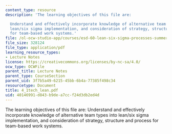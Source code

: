 ```yaml
---
content_type: resource
description: 'The learning objectives of this file are:

  Understand and effectively incorporate knowledge of alternative team types into
  lean/six sigma implementation, and consideration of strategy, structure and process
  for team-based work systems.'
file: /ol-ocw-studio-app/courses/esd-60-lean-six-sigma-processes-summer-2004/40146991d843b9dea7ccf24d3db2ed4d_4_1tech_lean.pdf
file_size: 328124
file_type: application/pdf
learning_resource_types:
- Lecture Notes
license: https://creativecommons.org/licenses/by-nc-sa/4.0/
ocw_type: OCWFile
parent_title: Lecture Notes
parent_type: CourseSection
parent_uid: 3f7b5a49-6215-45bb-6b4a-77385f498c34
resourcetype: Document
title: 4_1tech_lean.pdf
uid: 40146991-d843-b9de-a7cc-f24d3db2ed4d
---
```

The learning objectives of this file are:
Understand and effectively incorporate knowledge of alternative team types into lean/six sigma implementation, and consideration of strategy, structure and process for team-based work systems.